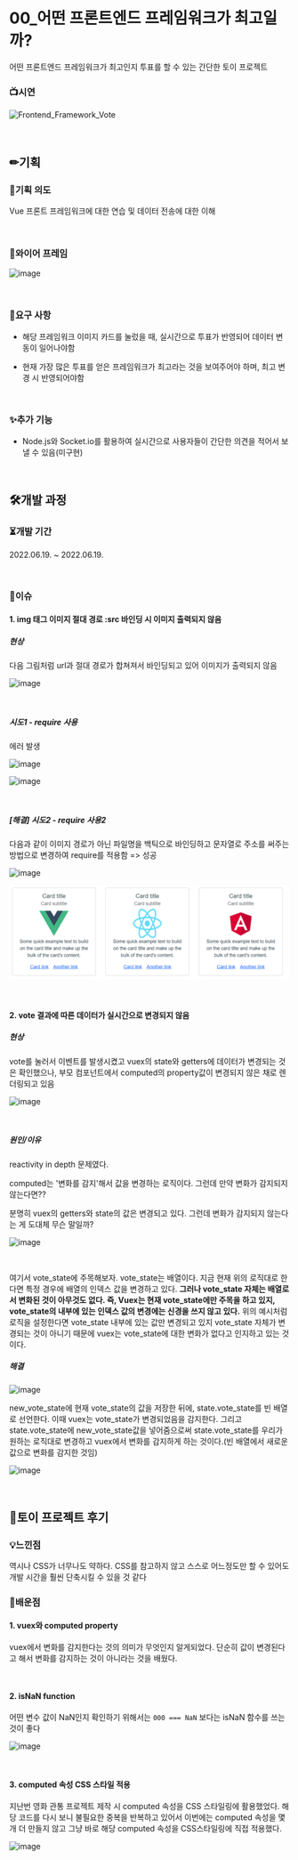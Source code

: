 # 00_어떤 프론트엔드 프레임워크가 최고일까?

어떤 프론트엔드 프레임워크가 최고인지 투표를 할 수 있는 간단한 토이 프로젝트

### 📺시연

![Frontend_Framework_Vote](https://user-images.githubusercontent.com/93081720/174489927-586815e7-f63b-4c8b-b343-9921ec6fc258.gif)

<br>

## ✏기획

### 🎯기획 의도

Vue 프론트 프레임워크에 대한 연습 및 데이터 전송에 대한 이해

<br>

### 🎨와이어 프레임

![image](https://user-images.githubusercontent.com/93081720/174466307-ee9b4532-7164-4406-8518-4994b49510f6.png)

<br>

### 📑요구 사항

- 해당 프레임워크 이미지 카드를 눌렀을 때, 실시간으로 투표가 반영되어 데이터 변동이 일어나야함

- 현재 가장 많은 투표를 얻은 프레임워크가 최고라는 것을 보여주어야 하며, 최고 변경 시 반영되어야함

<br>

### ✨추가 기능

- Node.js와 Socket.io를 활용하여 실시간으로 사용자들이 간단한 의견을 적어서 보낼 수 있음(미구현)

<br>

## 🛠개발 과정

### ⏳개발 기간

2022.06.19. ~ 2022.06.19.

<br>

### 🧨이슈

#### 1. img 태그 이미지 절대 경로 :src 바인딩 시 이미지 출력되지 않음

##### 현상

다음 그림처럼 url과 절대 경로가 합쳐져서 바인딩되고 있어 이미지가 출력되지 않음

![image](https://user-images.githubusercontent.com/93081720/174467634-4be8c043-7633-40b2-be7d-4768e79cc264.png)

<br>

##### 시도1 - require 사용

에러 발생

![image](https://user-images.githubusercontent.com/93081720/174467688-8b8ad5f1-719e-4f0a-b94d-871a08dcdcd2.png)

![image](https://user-images.githubusercontent.com/93081720/174467710-0debaa63-71ea-4331-b0cc-d0dfe597da5d.png)

<br>

##### [해결] 시도2 - require 사용2

다음과 같이 이미지 경로가 아닌 파일명을 백틱으로 바인딩하고 문자열로 주소를 써주는 방법으로 변경하여 require를 적용함 => 성공

![image](https://user-images.githubusercontent.com/93081720/174467786-dffd3fc2-ed1f-4991-8d06-ec7b0a83c1fc.png)

![image](images/README/174467798-f3218487-a6cb-4266-bcb7-33002a51e4b0.png)

<br>

#### 2. vote 결과에 따른 데이터가 실시간으로 변경되지 않음

##### 현상

vote를 눌러서 이벤트를 발생시켰고 vuex의 state와 getters에 데이터가 변경되는 것은 확인했으나, 부모 컴포넌트에서 computed의 property값이 변경되지 않은 채로 렌더링되고 있음 

![image](https://user-images.githubusercontent.com/93081720/174468917-020993dd-e5fa-46b4-bdd8-175b95d64ab0.png)

<br>

##### 원인/이유

reactivity in depth 문제였다.

computed는 '변화를 감지'해서 값을 변경하는 로직이다. 그런데 만약 변화가 감지되지 않는다면??

분명히 vuex의 getters와 state의 값은 변경되고 있다. 그런데 변화가 감지되지 않는다는 게 도대체 무슨 말일까?

![image](https://user-images.githubusercontent.com/93081720/174469694-9c168122-8aed-4e9c-bfd1-449de4f8ee1c.png)

<br>

여기서 vote_state에 주목해보자. vote_state는 배열이다. 지금 현재 위의 로직대로 한다면 특정 경우에 배열의 인덱스 값을 변경하고 있다. **그러나 vote_state 자체는 배열로서 변화된 것이 아무것도 없다. 즉, Vuex는 현재 vote_state에만 주목을 하고 있지, vote_state의 내부에 있는 인덱스 값의 변경에는 신경을 쓰지 않고 있다.**  위의 예시처럼 로직을 설정한다면 vote_state 내부에 있는 값만 변경되고 있지 vote_state 자체가 변경되는 것이 아니기 때문에 vuex는 vote_state에 대한 변화가 없다고 인지하고 있는 것이다.

##### 해결

![image](https://user-images.githubusercontent.com/93081720/174469933-d6087a7b-baea-44e6-850e-32dc8f7e0636.png)

new_vote_state에 현재 vote_state의 값을 저장한 뒤에, state.vote_state를 빈 배열로 선언한다. 이때 vuex는 vote_state가 변경되었음을 감지한다. 그리고 state.vote_state에 new_vote_state값을 넣어줌으로써 state.vote_state를 우리가 원하는 로직대로 변경하고 vuex에서 변화를 감지하게 하는 것이다.(빈 배열에서 새로운 값으로 변화를 감지한 것임)

![image](https://user-images.githubusercontent.com/93081720/174470025-66e8112c-ec3e-4214-8f64-882e42a1594d.png)

<br>

## 🤔토이 프로젝트 후기

### 💡느낀점

역시나 CSS가 너무나도 약하다. CSS를 참고하지 않고 스스로 어느정도만 할 수 있어도 개발 시간을 훨씬 단축시킬 수 있을 것 같다



### 🧠배운점

#### 1. vuex와 computed property

vuex에서 변화를 감지한다는 것의 의미가 무엇인지 알게되었다. 단순히 값이 변경된다고 해서 변화를 감지하는 것이 아니라는 것을 배웠다.

<br>

#### 2. isNaN function

어떤 변수 값이 NaN인지 확인하기 위해서는 `000 === NaN` 보다는 isNaN 함수를 쓰는 것이 좋다

![image](https://user-images.githubusercontent.com/93081720/174470438-8ccf8f92-d0a0-47b8-bb11-2933fb8c6270.png)

<br>

#### 3. computed 속성 CSS 스타일 적용

지난번 영화 관통 프로젝트 제작 시 computed 속성을 CSS 스타일링에 활용했었다. 해당 코드를 다시 보니 불필요한 중복을 반복하고 있어서 이번에는 computed 속성을 몇 개 더 만들지 않고 그냥 바로 해당 computed 속성을 CSS스타일링에 직접 적용했다.

![image](https://user-images.githubusercontent.com/93081720/174470772-d0e3d5de-d0f4-40d0-ab47-71c7f73384ab.png)
